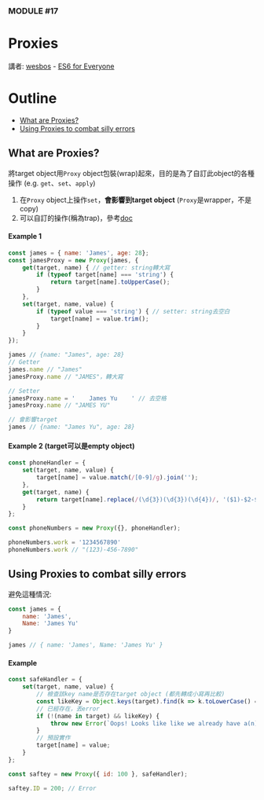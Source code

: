 ### MODULE #17
# Proxies
講者: [wesbos](https://github.com/wesbos) - [ES6 for Everyone](https://es6.io/)

# Outline
* [What are Proxies?](#intro)
* [Using Proxies to combat silly errors](#combat)

## <a name="intro"></a>What are Proxies?
將target object用`Proxy` object包裝(wrap)起來，目的是為了自訂此object的各種操作 (e.g. `get`、`set`、`apply`)

1. 在`Proxy` object上操作`set`，**會影響到target object** (`Proxy`是wrapper，不是copy)
2. 可以自訂的操作(稱為trap)，參考[doc](https://developer.mozilla.org/en-US/docs/Web/JavaScript/Reference/Global_Objects/Proxy#Methods)

#### Example 1
```javascript
const james = { name: 'James', age: 28};
const jamesProxy = new Proxy(james, {
    get(target, name) { // getter: string轉大寫
        if (typeof target[name] === 'string') {
            return target[name].toUpperCase();
        }
    },
    set(target, name, value) {
        if (typeof value === 'string') { // setter: string去空白
            target[name] = value.trim();
        }
    }
});

james // {name: "James", age: 28}
// Getter
james.name // "James"
jamesProxy.name // "JAMES"，轉大寫

// Setter
jamesProxy.name = '    James Yu    ' // 去空格
jamesProxy.name // "JAMES YU"

// 會影響target
james // {name: "James Yu", age: 28}
```

#### Example 2 (target可以是empty object)
```javascript
const phoneHandler = {
    set(target, name, value) {
        target[name] = value.match(/[0-9]/g).join('');
    },
    get(target, name) {
        return target[name].replace(/(\d{3})(\d{3})(\d{4})/, '($1)-$2-$3');
    }
};

const phoneNumbers = new Proxy({}, phoneHandler);

phoneNumbers.work = '1234567890'
phoneNumbers.work // "(123)-456-7890"
```

## <a name="combat"></a>Using Proxies to combat silly errors
避免這種情況:

```javascript
const james = {
    name: 'James',
    Name: 'James Yu'
}

james // { name: 'James', Name: 'James Yu' }
```

#### Example
```javascript
const safeHandler = {
    set(target, name, value) {
        // 檢查該key name是否存在target object (都先轉成小寫再比較)
        const likeKey = Object.keys(target).find(k => k.toLowerCase() === name.toLowerCase());
        // 已經存在，丟error
        if (!(name in target) && likeKey) {
            throw new Error(`Oops! Looks like like we already have a(n) ${name} property but with the case of ${likeKey}.`);
        }
        // 預設實作
        target[name] = value;
    }
};

const saftey = new Proxy({ id: 100 }, safeHandler);

saftey.ID = 200; // Error
```
